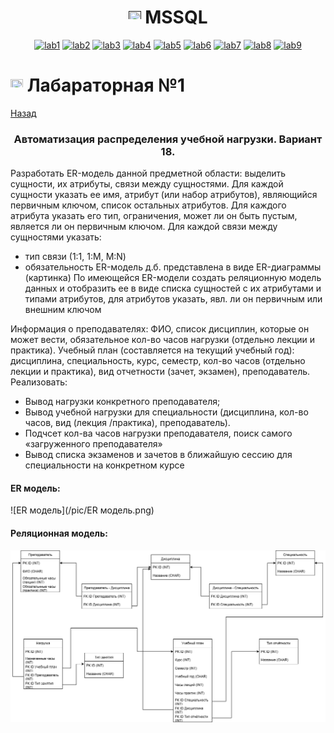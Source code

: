 <h1 name="content" align="center"><a href=""><img src="https://github.com/user-attachments/assets/e080adec-6af7-4bd2-b232-d43cb37024ac" width="20" height="20"/></a> MSSQL</h1>

<p align="center">
  <a href="#-lab1"><img alt="lab1" src="https://img.shields.io/badge/Lab1-blue"></a> 
  <a href="#-lab2"><img alt="lab2" src="https://img.shields.io/badge/Lab2-red"></a>
  <a href="#-lab3"><img alt="lab3" src="https://img.shields.io/badge/Lab3-green"></a>
  <a href="#-lab4"><img alt="lab4" src="https://img.shields.io/badge/Lab4-yellow"></a>
  <a href="#-lab5"><img alt="lab5" src="https://img.shields.io/badge/Lab5-gray"></a>
  <a href="#-lab6"><img alt="lab6" src="https://img.shields.io/badge/Lab6-orange"></a> 
  <a href="#-lab7"><img alt="lab7" src="https://img.shields.io/badge/Lab7-brown"></a>
  <a href="#-lab8"><img alt="lab8" src="https://img.shields.io/badge/Lab8-purple"></a>
  <a href="#-lab9"><img alt="lab9" src="https://img.shields.io/badge/Lab9-violet"></a> 
</p>

# <img src="https://github.com/user-attachments/assets/e080adec-6af7-4bd2-b232-d43cb37024ac" width="20" height="20"/> Лабараторная №1
[Назад](#content)
<h3 align="center">
  <a href="#client"></a>
  Автоматизация распределения учебной нагрузки. Вариант 18.
</h3>

Разработать ER-модель данной предметной области: выделить сущности, их атрибуты, связи между сущностями. 
Для каждой сущности указать ее имя, атрибут (или набор атрибутов), являющийся первичным ключом, список остальных атрибутов.
Для каждого атрибута указать его тип, ограничения, может ли он быть пустым, является ли он первичным ключом.
Для каждой связи между сущностями указать: 
- тип связи (1:1, 1:M, M:N)
- обязательность
ER-модель д.б. представлена в виде ER-диаграммы (картинка)
По имеющейся ER-модели создать реляционную модель данных и отобразить ее в виде списка сущностей с их атрибутами и типами атрибутов,  для атрибутов указать, явл. ли он первичным или внешним ключом

Информация о преподавателях: ФИО, список дисциплин, которые он может вести, обязательное кол-во часов нагрузки (отдельно лекции и практика).
Учебный план (составляется на текущий учебный год): дисциплина, специальность, курс, семестр, кол-во часов (отдельно лекции и практика), вид отчетности (зачет, экзамен), преподаватель.
Реализовать:
- Вывод нагрузки конкретного преподавателя;
- Вывод учебной нагрузки для специальности (дисциплина, кол-во часов, вид (лекция /практика), преподаватель).
- Подчсет кол-ва часов нагрузки преподавателя, поиск самого «загруженного преподавателя»
- Вывод списка экзаменов и зачетов в ближайшую сессию для специальности на конкретном курсе

#### ER модель:
![ER модель](/pic/ER модель.png)
#### Реляционная модель:
![REL модель](/pic/REL.png)


